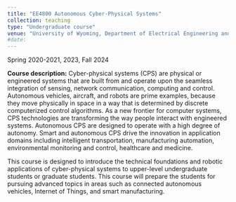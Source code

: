 ```yaml
---
title: "EE4800 Autonomous Cyber-Physical Systems"
collection: teaching
type: "Undergraduate course"
venue: "University of Wyoming, Department of Electrical Engineering and Computer Science"
#date: 
---
```

Spring 2020-2021, 2023, Fall 2024

**Course description:** Cyber-physical systems (CPS) are physical or engineered systems that are built from and operate upon the seamless integration of sensing, network communication, computing and control. Autonomous vehicles, aircraft, and robots are prime examples, because they move physically in space in a way that is determined by discrete computerized control algorithms. As a new frontier for computer systems, CPS technologies are transforming the way people interact with engineered systems. Autonomous CPS are designed to operate with a high degree of autonomy. Smart and autonomous CPS drive the innovation in application domains including intelligent transportation, manufacturing automation, environmental monitoring and control, healthcare and medicine.

This course is designed to introduce the technical foundations and robotic applications of cyber-physical systems to upper-level undergraduate students or graduate students. This course will prepare the students for pursuing advanced topics in areas such as connected autonomous vehicles, Internet of Things, and smart manufacturing.
